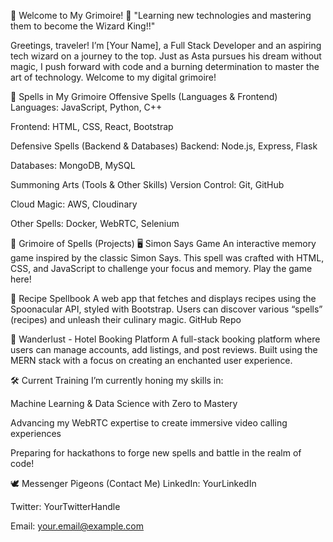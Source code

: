 🌟 Welcome to My Grimoire! 🌟
"Learning new technologies and mastering them to become the Wizard King!!"

Greetings, traveler! I’m [Your Name], a Full Stack Developer and an aspiring tech wizard on a journey to the top. Just as Asta pursues his dream without magic, I push forward with code and a burning determination to master the art of technology. Welcome to my digital grimoire!

🔮 Spells in My Grimoire
Offensive Spells (Languages & Frontend)
Languages: JavaScript, Python, C++

Frontend: HTML, CSS, React, Bootstrap

Defensive Spells (Backend & Databases)
Backend: Node.js, Express, Flask

Databases: MongoDB, MySQL

Summoning Arts (Tools & Other Skills)
Version Control: Git, GitHub

Cloud Magic: AWS, Cloudinary

Other Spells: Docker, WebRTC, Selenium

📜 Grimoire of Spells (Projects)
🖥️ Simon Says Game
An interactive memory game inspired by the classic Simon Says. This spell was crafted with HTML, CSS, and JavaScript to challenge your focus and memory. Play the game here!

🍲 Recipe Spellbook
A web app that fetches and displays recipes using the Spoonacular API, styled with Bootstrap. Users can discover various “spells” (recipes) and unleash their culinary magic. GitHub Repo

🏨 Wanderlust - Hotel Booking Platform
A full-stack booking platform where users can manage accounts, add listings, and post reviews. Built using the MERN stack with a focus on creating an enchanted user experience.

🛠️ Current Training
I’m currently honing my skills in:

Machine Learning & Data Science with Zero to Mastery

Advancing my WebRTC expertise to create immersive video calling experiences

Preparing for hackathons to forge new spells and battle in the realm of code!

🕊️ Messenger Pigeons (Contact Me)
LinkedIn: YourLinkedIn

Twitter: YourTwitterHandle

Email: your.email@example.com
